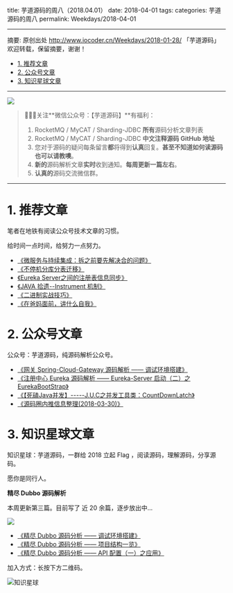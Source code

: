 title: 芋道源码的周八（2018.04.01）
date: 2018-04-01
tags:
categories: 芋道源码的周八
permalink: Weekdays/2018-04-01

-------

摘要: 原创出处 http://www.iocoder.cn/Weekdays/2018-01-28/ 「芋道源码」欢迎转载，保留摘要，谢谢！

- [1. 推荐文章](http://www.iocoder.cn/Weekdays/2018-01-28/)
- [2. 公众号文章](http://www.iocoder.cn/Weekdays/2018-01-28/)
- [3. 知识星球文章](http://www.iocoder.cn/Weekdays/2018-01-28/)

-------

![](http://www.iocoder.cn/images/common/wechat_mp_2018_05_18.jpg)

> 🙂🙂🙂关注**微信公众号：【芋道源码】**有福利：  
> 1. RocketMQ / MyCAT / Sharding-JDBC **所有**源码分析文章列表  
> 2. RocketMQ / MyCAT / Sharding-JDBC **中文注释源码 GitHub 地址**  
> 3. 您对于源码的疑问每条留言**都**将得到**认真**回复。**甚至不知道如何读源码也可以请教噢**。  
> 4. **新的**源码解析文章**实时**收到通知。**每周更新一篇左右**。  
> 5. **认真的**源码交流微信群。

-------

# 1. 推荐文章

笔者在地铁有阅读公众号技术文章的习惯。

给时间一点时间，给努力一点努力。

* [《微服务与持续集成：拆之前要先解决合的问题》](https://mp.weixin.qq.com/s?__biz=MzA5OTAyNzQ2OA==&mid=2649696997&idx=1&sn=f45d47c3631eba1949b342b761f90409&chksm=88931586bfe49c9052b029904fb1c0508654982afc8f71e2687caf1a792797d637ff61143e86&mpshare=1&scene=1&srcid=0227Eu7f5CccSFjgr6sqGvA0#rd)
* [《不停机分库分表迁移》](https://mp.weixin.qq.com/s?__biz=MzU2NjIzNDk5NQ==&mid=2247484014&idx=1&sn=bdb0e56035ef16e74bf8f98d43105d36&chksm=fcaed872cbd95164bdaee8c26c276df399446d4049181bd73e46ce6fe364a7e1e00fef751802&mpshare=1&scene=1&srcid=0224vO6S9hSRXv2dmXsJt83Q#rd)
* [《Eureka Server之间的注册表信息同步》](https://mp.weixin.qq.com/s?__biz=MzU1OTIzOTE0Mw==&mid=2247483749&idx=1&sn=76102774a9c2a960a7e53630b99f84ae&chksm=fc1b1bedcb6c92fbff5ae8856e51a53a33a6330944ccd65decb2dd66c2fa447f66c2ab507054&scene=0#rd)
* [《JAVA 拾遗--Instrument 机制》](https://mp.weixin.qq.com/s?__biz=MzI0NzEyODIyOA==&mid=2247483860&idx=1&sn=5bf9cf25651f537d095bf6866e46f1ac&chksm=e9b5881fdec201094baf7b4aaacb42e70fc41e3e570b68d1da48dc419af569f231a05ca759e8&mpshare=1&scene=1&srcid=0208LtTS1MctRmWLhki196O5#rd)
* [《二进制实战技巧》](https://mp.weixin.qq.com/s?__biz=MzU2NjIzNDk5NQ==&mid=2247483932&idx=1&sn=9f1b66ef997e19b4754746df1e2389f6&chksm=fcaed800cbd9511610e9542cd9fb735438f16903fe63fec637f07984f0ff94f183258afa560c&mpshare=1&scene=1&srcid=0131Ko3vtFvcugOcmW9QdmSd#rd)
* [《在爸妈面前，讲什么自我》](https://mp.weixin.qq.com/s?__biz=MzAxMTcwNzc3OQ==&mid=2649818729&idx=1&sn=7fc732b0b54b6b47606695e4e348003a&chksm=83b95285b4cedb93319127c7af539079082005272bfd68c8ead4cdfe9916df06c17ff62dd86a&mpshare=1&scene=1&srcid=0201gaHkYFt6riGjProbpEAi#rd)

# 2. 公众号文章

公众号：芋道源码，纯源码解析公众号。

* [《网关 Spring-Cloud-Gateway 源码解析 —— 调试环境搭建》](https://mp.weixin.qq.com/s?__biz=MzUzMTA2NTU2Ng==&mid=2247484285&idx=1&sn=97863aad6df33bb6e0302615159c6189&chksm=fa497ccccd3ef5da169de463338ce92071916af4f62b4a58b775df46e1c34adf56ede5700ee5#rd)
* [《注册中心 Eureka 源码解析 —— Eureka-Server 启动（二）之 EurekaBootStrap》](https://mp.weixin.qq.com/s?__biz=MzUzMTA2NTU2Ng==&mid=2247484293&idx=1&sn=820570633721f9ca68b4623467f9e675&chksm=fa497c34cd3ef522d268a4db276b89458f36c8377d313065428d8ef494ee0bf9fbc3d2942423#rd)
* [《【死磕Java并发】-----J.U.C之并发工具类：CountDownLatch》](https://mp.weixin.qq.com/s?__biz=MzUzMTA2NTU2Ng==&mid=2247484300&idx=1&sn=fcdadc7aeebfd397731820a50bbf1374&chksm=fa497c3dcd3ef52b9645f2912e2674c03944d36a1e5638e42da7a30b928d85a51746682b1df7#rd)
* [《源码圈内推信息整理(2018-03-30)》](https://mp.weixin.qq.com/s?__biz=MzUzMTA2NTU2Ng==&mid=2247484301&idx=1&sn=88c6af70d618c7ea167ed1f1c80633a1&chksm=fa497c3ccd3ef52ab9f1ccf7f1a93b5cd8cebdbe00b75946fdcbbd220f8a053e19a0844863d4#rd)

# 3. 知识星球文章 

知识星球：芋道源码，一群给 2018 立起 Flag ，阅读源码，理解源码，分享源码。

愿你是同行人。

**精尽 Dubbo 源码解析**

本周更新第三篇。目前写了 近 20 余篇，逐步放出中...

![](http://www.iocoder.cn/images/Weekdays/2018_04_01/01.png)

* [《精尽 Dubbo 源码分析 —— 调试环境搭建》](#)
* [《精尽 Dubbo 源码分析 —— 项目结构一览》](#)
* [《精尽 Dubbo 源码分析 —— API 配置（一）之应用》](#)


加入方式：长按下方二维码。

![知识星球](http://www.iocoder.cn/images/Architecture/2017_12_29/01.png)

